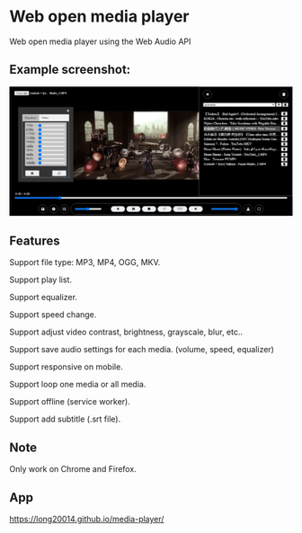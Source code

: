 # Web open media player

Web open media player using the Web Audio API


## Example screenshot:

![Dump](https://github.com/long20014/media-player/blob/master/media-player.png?raw=true)

## Features

Support file type: MP3, MP4, OGG, MKV.

Support play list.

Support equalizer.

Support speed change.

Support adjust video contrast, brightness, grayscale, blur, etc..

Support save audio settings for each media. (volume, speed, equalizer)

Support responsive on mobile.

Support loop one media or all media.

Support offline (service worker).

Support add subtitle (.srt file).

## Note

Only work on Chrome and Firefox.

## App

https://long20014.github.io/media-player/

